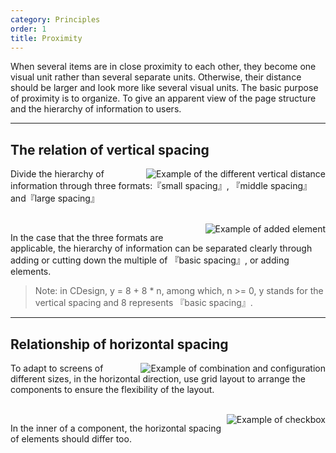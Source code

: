```yaml
---
category: Principles
order: 1
title: Proximity
---
```


When several items are in close proximity to each other, they become one visual unit rather than several separate units. Otherwise, their distance should be larger and look more like several visual units. The basic purpose of proximity is to organize. To give an apparent view of the page structure and the hierarchy of information to users.

---

## The relation of vertical spacing

<img class="preview-img" align="right" alt="Example of the different vertical distance" description="In CDesign, the three different formats are 8px (small spacing), 16px (middle spacing) and 24px (large spacing)." src="https://gw.alipayobjects.com/zos/rmsportal/goazWUHPXsGEDFIGsNlm.png">

Divide the hierarchy of information through three formats:『small spacing』, 『middle spacing』and『large spacing』

<br>

<img class="preview-img" align="right" alt="Example of added element" description="To make the hierarchy more apparent through adding 『guides』." src="https://gw.alipayobjects.com/zos/rmsportal/XNFCsupiYDBTJFQkmOmv.png">

In the case that the three formats are applicable, the hierarchy of information can be separated clearly through adding or cutting down the multiple of 『basic spacing』, or adding elements.

> Note: in CDesign, y = 8 + 8 * n, among which, n >= 0, y stands for the vertical spacing and 8 represents 『basic spacing』.

---

## Relationship of horizontal spacing

<img class="preview-img" align="right" alt="Example of combination and configuration" src="https://gw.alipayobjects.com/zos/rmsportal/uYvsqAUXNaqURGIhZhxz.png">

To adapt to screens of different sizes, in the horizontal direction, use grid layout to arrange the components to ensure the flexibility of the layout.

<br>

<img class="preview-img" align="right" alt="Example of checkbox" src="https://gw.alipayobjects.com/zos/rmsportal/ysXfdKqmdDRAimBiKVGS.png">

In the inner of a component, the horizontal spacing of elements should differ too.
